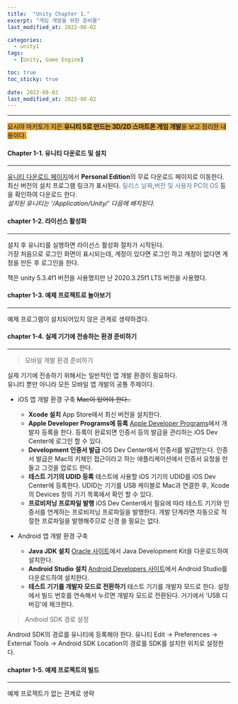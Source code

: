 ```yaml
---
title:  "Unity Chapter 1."
excerpt: "게임 개발을 위한 준비물"
last_modified_at: 2022-08-02

categories:
  - unity1
tags:
  - [Unity, Game Engine]

toc: true
toc_sticky: true
 
date: 2022-08-02
last_modified_at: 2022-08-02
---
```

--- 
<span style="background-color:#E2A63B">요시야 마키토가 지은 **유니티 5로 만드는 3D/2D 스마트폰 게임 개발**을 보고 정리한 내용이다.</span>  
 
 
#### Chapter 1-1. 유니티 다운로드 및 설치  
---
 
[유니티 다운로드 페이지](http://unity3d.com/kr/get-unity)에서 **Personal Edition**의 무료 다운로드 페이지로 이동한다.  
최신 버전의 설치 프로그램 링크가 표시된다. <span style="color:#587792">릴리스 날짜</span>,<span style="color:#587792">버전 및 사용자 PC의 OS</span> 등을 확인하여 다운로드 한다.  
*설치된 유니티는 '/Application/Unity/' 다음에 배치된다.*  
 
 
#### chapter 1-2. 라이선스 활성화  
---
 
설치 후 유니티를 실행하면 라이선스 활성화 절차가 시작된다.  
가장 처음으로 로그인 화면이 표시되는데, 계정이 있다면 로그인 하고 계정이 없다면 계정을 만든 후 로그인을 한다.
 
책은 unity 5.3.4f1 버전을 사용했지만 난 2020.3.25f1 LTS 버전을 사용했다.  
 
 
#### chapter 1-3. 예제 프로젝트로 놀아보기
---
 
예제 프로그램이 설치되어있지 않은 관계로 생략하겠다.  
 

#### chapter 1-4. 실제 기기에 전송하는 환경 준비하기
---
 
> 모바일 개발 환경 준비하기  
 
실제 기기에 전송하기 위해서는 일반적인 앱 개발 환경이 필요하다.  
유니티 뿐만 아니라 모든 모바일 앱 개발의 공통 주제이다.  

- iOS 앱 개발 환경 구축 ~~Mac이 있어야 한다..~~
  + **Xcode 설치** App Store에서 최신 버전을 설치한다.  
  + **Apple Developer Programs에 등록** [Apple Developer Programs](https://developer.apple.com/programs/kr/)에서 개발자 등록을 한다. 등록이 완료되면 인증서 등의 발급을 관리하는 iOS Dev Center에 로그인 할 수 있다.  
  + **Development 인증서 발급** iOS Dev Center에서 인증서를 발급받는다. 인증서 발급은 Mac의 키체인 접근이라고 하는 애플리케이션에서 인증서 요청을 만들고 그것을 업로드 한다.  
  + **테스트 기기의 UDID 등록** 테스트에 사용할 iOS 기기의 UDID를 iOS Dev Center에 등록한다. UDID는 기기를 USB 케이블로 Mac과 연결한 후, Xcode의 Devices 창의 기기 목록에서 확인 할 수 있다.
  + **프로비저닝 프로파일 발행** iOS Dev Center에서 필요에 따라 테스트 기기와 인증서를 연계하는 프로비저닝 프로파일을 발행한다. 개발 단계라면 자동으로 적절한 프로파일을 발행해주므로 신경 쓸 필요는 없다.  
  
- Android 앱 개발 환경 구축
  + **Java JDK 설치** [Oracle 사이트](http://www.oracle.com/technetwork/java/javase/downloads/index.html)에서 Java Development Kit을 다운로드하여 설치한다.  
  + **Android Studio 설치** [Android Developers 사이트](http://developer.android.com/sdk/index.html)에서 Android Studio를 다운로드하여 설치한다.  
  + **테스트 기기를 개발자 모드로 전환하기** 테스트 기기를 개발자 모드로 한다. 설정에서 빌드 번호를 연속해서 누르면 개발자 모드로 전환된다. 거기에서 'USB 디버깅'에 체크한다.  

>Android SDK 경로 설정  

Android SDK의 경로를 유니티에 등록해야 한다.
유니티 Edit → Preferences → External Tools → Android SDK Location의 경로를 SDK를 설치한 위치로 설정한다.  
 

#### chapter 1-5. 예제 프로젝트의 빌드
---
 
예제 프로젝트가 없는 관계로 생략